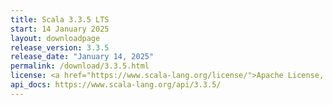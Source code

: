 ```yaml
---
title: Scala 3.3.5 LTS
start: 14 January 2025
layout: downloadpage
release_version: 3.3.5
release_date: "January 14, 2025"
permalink: /download/3.3.5.html
license: <a href="https://www.scala-lang.org/license/">Apache License, Version 2.0</a>
api_docs: https://www.scala-lang.org/api/3.3.5/
---
```

